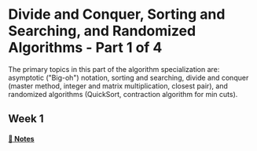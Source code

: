 # Divide and Conquer, Sorting and Searching, and Randomized Algorithms - Part 1 of 4

The primary topics in this part of the algorithm specialization are: asymptotic ("Big-oh") notation, sorting and searching, divide and conquer (master method, integer and matrix multiplication, closest pair), and randomized algorithms (QuickSort, contraction algorithm for min cuts).
## Week 1
#### [📓 Notes](week1-notes.md)
